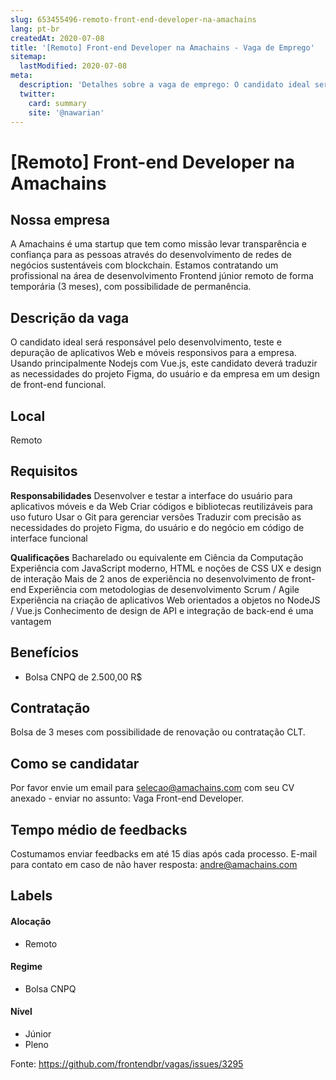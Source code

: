 ```yaml
---
slug: 653455496-remoto-front-end-developer-na-amachains
lang: pt-br
createdAt: 2020-07-08
title: '[Remoto] Front-end Developer na Amachains - Vaga de Emprego'
sitemap:
  lastModified: 2020-07-08
meta:
  description: 'Detalhes sobre a vaga de emprego: O candidato ideal será responsável pelo desenvolvimento, teste e depuração de aplicativos Web e móveis responsivos para a empresa. Usando principalmente Nodejs com Vue.js, este candidato deverá traduzir as necessidades do projeto Figma, do usuário e da empresa em um design de front-end funcional.'
  twitter:
    card: summary
    site: '@nawarian'
---
```


# [Remoto] Front-end Developer na Amachains

## Nossa empresa

A Amachains é uma startup que tem como missão levar transparência e confiança para as pessoas através do desenvolvimento de redes de negócios sustentáveis com blockchain. Estamos contratando um profissional na área de desenvolvimento Frontend júnior remoto de forma temporária (3 meses), com possibilidade de permanência. 

## Descrição da vaga

O candidato ideal será responsável pelo desenvolvimento, teste e depuração de aplicativos Web e móveis responsivos para a empresa. Usando principalmente Nodejs com Vue.js, este candidato deverá traduzir as necessidades do projeto Figma, do usuário e da empresa em um design de front-end funcional.

## Local

Remoto

## Requisitos

**Responsabilidades**
Desenvolver e testar a interface do usuário para aplicativos móveis e da Web
Criar códigos e bibliotecas reutilizáveis para uso futuro 
Usar o Git para gerenciar versões 
Traduzir com precisão as necessidades do projeto Figma, do usuário e do negócio em código de interface funcional

**Qualificações**
Bacharelado ou equivalente em Ciência da Computação
Experiência com JavaScript moderno, HTML e noções de CSS UX e design de interação
Mais de 2 anos de experiência no desenvolvimento de front-end
Experiência com metodologias de desenvolvimento Scrum / Agile
Experiência na criação de aplicativos Web orientados a objetos no NodeJS / Vue.js
Conhecimento de design de API e integração de back-end é uma vantagem

## Benefícios

- Bolsa CNPQ de 2.500,00 R$

## Contratação

Bolsa de 3 meses com possibilidade de renovação ou contratação CLT.

## Como se candidatar

Por favor envie um email para selecao@amachains.com com seu CV anexado - enviar no assunto: Vaga Front-end Developer.

## Tempo médio de feedbacks

Costumamos enviar feedbacks em até 15 dias após cada processo.
E-mail para contato em caso de não haver resposta: andre@amachains.com

## Labels

#### Alocação
- Remoto

#### Regime
- Bolsa CNPQ

#### Nível
- Júnior
- Pleno




Fonte: https://github.com/frontendbr/vagas/issues/3295